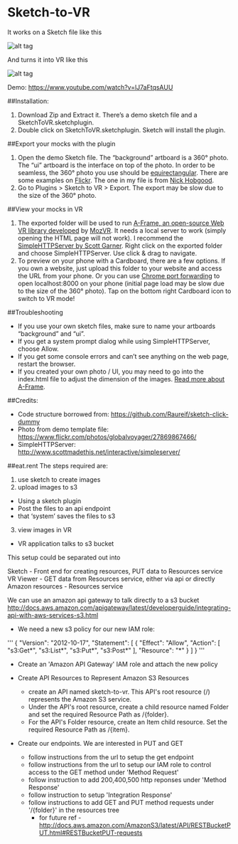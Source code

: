 # Sketch-to-VR

It works on a Sketch file like this

![alt tag](https://raw.githubusercontent.com/auxdesigner/Sketch-to-VR/master/_mock.png)

And turns it into VR like this

![alt tag](https://github.com/auxdesigner/Sketch-to-VR/raw/master/_vr.gif)

Demo: https://www.youtube.com/watch?v=lJ7aFtqsAUU


##Installation: 
1. Download Zip and Extract it. There’s a demo sketch file and a SketchToVR.sketchplugin.
2. Double click on SketchToVR.sketchplugin. Sketch will install the plugin.

##Export your mocks with the plugin 
1. Open the demo Sketch file. The “background” artboard is a 360° photo. The “ui” artboard is the interface on top of the photo. In order to be seamless, the 360° photo you use should be [equirectangular](https://en.wikipedia.org/wiki/Equirectangular_projection). There are some examples on [Flickr](https://www.flickr.com/groups/equirectangular/). The one in my file is from [Nick Hobgood](https://www.flickr.com/photos/globalvoyager/27869867466/).
2. Go to Plugins > Sketch to VR > Export. The export may be slow due to the size of the 360° photo.

##View your mocks in VR 
1. The exported folder will be used to run [A-Frame, an open-source Web VR library developed](https://aframe.io/) by [MozVR](https://mozvr.com/). It needs a local server to work (simply opening the HTML page will not work). I recommend the [SimpleHTTPServer by Scott Garner](http://www.scottmadethis.net/interactive/simpleserver/). Right click on the exported folder and choose SimpleHTTPServer. Use click & drag to navigate.
2. To preview on your phone with a Cardboard, there are a few options. If you own a website, just upload this folder to your website and access the URL from your phone. Or you can use [Chrome port forwarding](https://developers.google.com/web/tools/chrome-devtools/debug/remote-debugging/local-server?hl=en) to open localhost:8000 on your phone (initial page load may be slow due to the size of the 360° photo). Tap on the bottom right Cardboard icon to switch to VR mode!

##Troubleshooting
- If you use your own sketch files, make sure to name your artboards “background” and “ui”.
- If you get a system prompt dialog while using SimpleHTTPServer, choose Allow. 
- If you get some console errors and can’t see anything on the web page, restart the browser.
- If you created your own photo / UI, you may need to go into the index.html file to adjust the dimension of the images. [Read more about A-Frame](https://aframe.io/docs/0.2.0/guide/).

##Credits:
- Code structure borrowed from: https://github.com/Raureif/sketch-click-dummy
- Photo from demo template file: https://www.flickr.com/photos/globalvoyager/27869867466/
- SimpleHTTPServer: http://www.scottmadethis.net/interactive/simpleserver/

##eat.rent
The steps required are:

1) use sketch to create images
2) upload images to s3
  * Using a sketch plugin
  * Post the files to an api endpoint
  * that ‘system’ saves the files to s3
3) view images in VR
  * VR application talks to s3 bucket

This setup could be separated out into

Sketch - Front end for creating resources, PUT data to Resources service
VR Viewer - GET data from Resources service, either via api or directly
Amazon resources - Resources service

We can use an amazon api gateway to talk directly to a s3 bucket
http://docs.aws.amazon.com/apigateway/latest/developerguide/integrating-api-with-aws-services-s3.html

* We need a new s3 policy for our new IAM role:

'''
{
  "Version": "2012-10-17",
    "Statement": [
    {
      "Effect": "Allow",
      "Action": [
        "s3:Get*",
        "s3:List*",
        "s3:Put*",
        "s3:Post*"
      ],
      "Resource": "*"
    }
  ]
}
'''

* Create an 'Amazon API Gateway' IAM role and attach the new policy

* Create API Resources to Represent Amazon S3 Resources
  * create an API named sketch-to-vr. This API's root resource (/) represents the Amazon S3 service.
  * Under the API's root resource, create a child resource named Folder and set the required Resource Path as /{folder}.
  * For the API's Folder resource, create an Item child resource. Set the required Resource Path as /{item}.
* Create our endpoints. We are interested in PUT and GET
  * follow instructions from the url to setup the get endpoint
  * follow instructions from the url to setup our IAM role to control access to the GET method under 'Method Request'
  * follow instruction to add 200,400,500 http reponses under 'Method Response'
  * follow instruction to setup 'Integration Response'
  * follow instructions to add GET and PUT method requests under '/{folder}' in the resources tree
    * for future ref - http://docs.aws.amazon.com/AmazonS3/latest/API/RESTBucketPUT.html#RESTBucketPUT-requests
